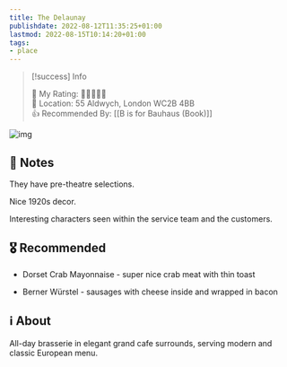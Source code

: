 ```yaml
---
title: The Delaunay
publishdate: 2022-08-12T11:35:25+01:00
lastmod: 2022-08-15T10:14:20+01:00
tags: 
- place
---
```






> [!success] Info 
 > 
 > 🤔 My Rating: 💚💚💚💚🖤 <br> 📌 Location: 55 Aldwych, London WC2B 4BB <br> 👍 Recommended By: [[B is for Bauhaus (Book)]] <br> 

![img](https://resizer.otstatic.com/v2/photos/wide-huge/1/25107659.jpg)



## 📝 Notes



They have pre-theatre selections. 

Nice 1920s decor.

Interesting characters seen within the service team and the customers.





## 🎖 Recommended 



- Dorset Crab Mayonnaise - super nice crab meat with thin toast

- Berner Würstel - sausages with cheese inside and wrapped in bacon



## ℹ️ About



All-day brasserie in elegant grand cafe surrounds, serving modern and classic European menu.



